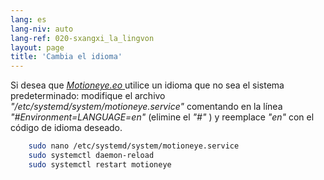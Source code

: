 ```yaml
---
lang: es
lang-niv: auto
lang-ref: 020-sxangxi_la_lingvon
layout: page
title: 'Cambia el idioma'
---
```


Si desea que [ _Motioneye.eo_ ](https://github.com/jmichault/motioneye.eo) utilice un idioma que no sea el sistema predeterminado: modifique el archivo _"/etc/systemd/system/motioneye.service"_ comentando en la línea _"#Environment=LANGUAGE=en"_ (elimine el _"#"_ ) y reemplace _"en"_ con el código de idioma deseado.

```bash
    sudo nano /etc/systemd/system/motioneye.service
    sudo systemctl daemon-reload
    sudo systemctl restart motioneye
```

